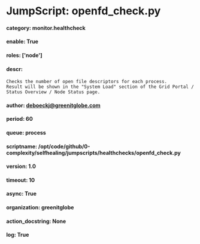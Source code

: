 
# JumpScript: openfd_check.py
        
#### category: monitor.healthcheck
#### enable: True
#### roles: ['node']
#### descr: 
```
Checks the number of open file descriptors for each process.
Result will be shown in the "System Load" section of the Grid Portal / Status Overview / Node Status page.

```
#### author: deboeckj@greenitglobe.com
#### period: 60
#### queue: process
#### scriptname: /opt/code/github/0-complexity/selfhealing/jumpscripts/healthchecks/openfd_check.py
#### version: 1.0
#### timeout: 10
#### async: True
#### organization: greenitglobe
#### action_docstring: None
#### log: True